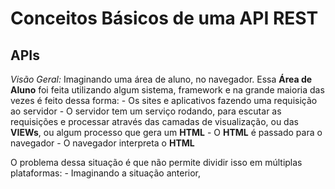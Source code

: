 # Conceitos Básicos de uma API REST

## APIs
*Visão Geral:*
Imaginando uma área de aluno, no navegador. Essa **Área de Aluno** foi feita utilizando algum sistema, framework e na grande maioria das vezes é feito dessa forma:
    - Os sites e aplicativos fazendo uma requisição ao servidor
    - O servidor tem um serviço rodando, para escutar as requisições e processar através das camadas de visualização, ou das **VIEWs**, ou algum processo que gera um **HTML**
    - O **HTML** é passado para o navegador
    - O navegador interpreta o **HTML**

O problema dessa situação é que não permite dividir isso em múltiplas plataformas:
    - Imaginando a situação anterior, 